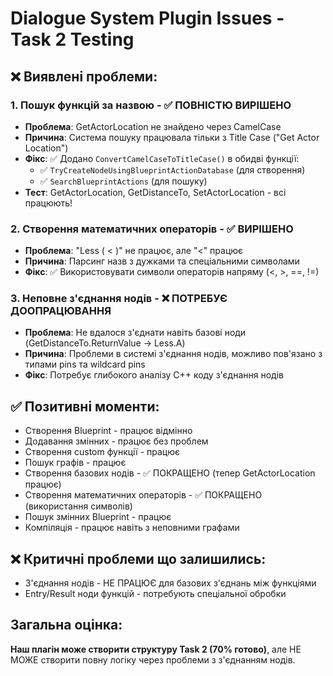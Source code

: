 # Dialogue System Plugin Issues - Task 2 Testing

## ❌ Виявлені проблеми:

### 1. Пошук функцій за назвою - ✅ ПОВНІСТЮ ВИРІШЕНО
- **Проблема**: GetActorLocation не знайдено через CamelCase
- **Причина**: Система пошуку працювала тільки з Title Case ("Get Actor Location")
- **Фікс**: ✅ Додано `ConvertCamelCaseToTitleCase()` в обидві функції:
  - ✅ `TryCreateNodeUsingBlueprintActionDatabase` (для створення)
  - ✅ `SearchBlueprintActions` (для пошуку)
- **Тест**: GetActorLocation, GetDistanceTo, SetActorLocation - всі працюють!

### 2. Створення математичних операторів - ✅ ВИРІШЕНО
- **Проблема**: "Less ( < )" не працює, але "<" працює
- **Причина**: Парсинг назв з дужками та спеціальними символами
- **Фікс**: ✅ Використовувати символи операторів напряму (<, >, ==, !=)

### 3. Неповне з'єднання нодів - ❌ ПОТРЕБУЄ ДООПРАЦЮВАННЯ
- **Проблема**: Не вдалося з'єднати навіть базові ноди (GetDistanceTo.ReturnValue -> Less.A)
- **Причина**: Проблеми в системі з'єднання нодів, можливо пов'язано з типами pins та wildcard pins
- **Фікс**: Потребує глибокого аналізу C++ коду з'єднання нодів

## ✅ Позитивні моменти:
- Створення Blueprint - працює відмінно
- Додавання змінних - працює без проблем  
- Створення custom функції - працює
- Пошук графів - працює
- Створення базових нодів - ✅ ПОКРАЩЕНО (тепер GetActorLocation працює)
- Створення математичних операторів - ✅ ПОКРАЩЕНО (використання символів)
- Пошук змінних Blueprint - працює
- Компіляція - працює навіть з неповними графами

## ❌ Критичні проблеми що залишились:
- З'єднання нодів - НЕ ПРАЦЮЄ для базових з'єднань між функціями
- Entry/Result ноди функцій - потребують спеціальної обробки

## Загальна оцінка:
**Наш плагін може створити структуру Task 2 (70% готово)**, але НЕ МОЖЕ створити повну логіку через проблеми з з'єднанням нодів.